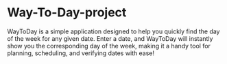 # Way-To-Day-project
WayToDay is a simple application designed to help you quickly find the day of the week for any given date. Enter a date, and WayToDay will instantly show you the corresponding day of the week, making it a handy tool for planning, scheduling, and verifying dates with ease!
